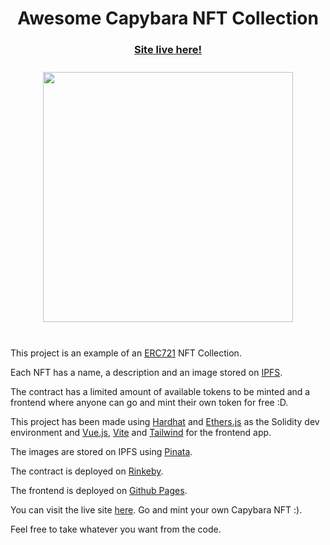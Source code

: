 <div style="width: 100%; text-align: center;">
<h1>Awesome Capybara NFT Collection</h1>
  
  <h3><a href="https://nicobevilacqua.github.io/AwesomeCapybaraNFTCollection/">Site live here!</a></h3>
  
<img width="400" style="margin: 10px auto;" src="https://user-images.githubusercontent.com/5586894/135728448-f1226e1c-c095-40e4-9641-4a79f9fd6f99.png" />
</div>
<br/>
<p>This project is an example of an <a href="https://docs.openzeppelin.com/contracts/3.x/erc721#:~:text=ERC721%20is%20a%20standard%20for,across%20a%20number%20of%20contracts.">ERC721</a> NFT Collection.</p>

<p>Each NFT has a name, a description and an image stored on <a href="https://ipfs.io/">IPFS</a>.</p>

<p>The contract has a limited amount of available tokens to be minted and a frontend where anyone can go and mint their own token for free :D.</p>

<p>This project has been made using <a href="https://hardhat.org/">Hardhat</a> and <a href="https://docs.ethers.io/v5/">Ethers.js</a> as the Solidity dev environment and <a href="https://vuejs.org/">Vue.js</a>, <a href="https://vitejs.dev/">Vite</a> and <a href="https://tailwindcss.com/">Tailwind</a> for the frontend app.</p>

<p>The images are stored on IPFS using <a href="https://www.pinata.cloud/">Pinata</a>.</p>

<p>The contract is deployed on <a href="https://rinkeby.etherscan.io/">Rinkeby</a>.</p>

<p>The frontend is deployed on <a href="https://pages.github.com/">Github Pages</a>.</p>

<p>
You can visit the live site <a href="https://nicobevilacqua.github.io/AwesomeCapybaraNFTCollection/">here</a>. Go and mint your own Capybara NFT :).</p>

<p>Feel free to take whatever you want from the code.</p>

